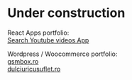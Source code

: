 # Under construction
React Apps portfolio:\
<a href="https://youtube-videos-bogdanlucuta.vercel.app/" target="_blank">Search Youtube videos App</a>

Wordpress / Woocommerce portfolio:\
<a href="https://gsmbox.ro/" target="_blank">gsmbox.ro</a>\
<a href="https://dulciuricusuflet.ro/" target="_blank">dulciuricusuflet.ro</a>
